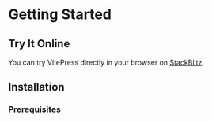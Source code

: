 # Getting Started

## Try It Online

You can try VitePress directly in your browser on [StackBlitz](https://vitepress.new).

## Installation

### Prerequisites
